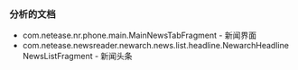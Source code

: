 ### 分析的文档

* com.netease.nr.phone.main.MainNewsTabFragment - 新闻界面
* com.netease.newsreader.newarch.news.list.headline.NewarchHeadlineNewsListFragment - 新闻头条